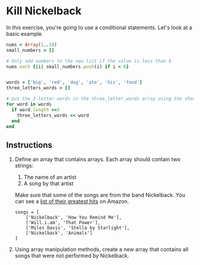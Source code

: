 # Kill Nickelback

In this exercise, you're going to use a conditional statements. Let's look at a basic example.

```ruby
nums = Array(1..10)
small_numbers = []

# Only add numbers to the new list if the value is less than 6
nums.each {|i| small_numbers.push(i) if i < 6}


words = ['big', 'red', 'dog', 'ate', 'his', 'food']
three_letters_words = []

# put the 3-letter words in the three_letter_words array using the shovel operator
for word in words
  if word.length ==3
    three_letters_words << word
  end
end
```

## Instructions

1. Define an array that contains arrays. Each array should contain two strings:
    1. The name of an artist
    1. A song by that artist

    Make sure that some of the songs are from the band Nickelback. You can see a [list of their greatest hits](https://www.amazon.com/Best-Nickelback-1/dp/B00FFERTUK/) on Amazon.
    ```
    songs = [
        ['Nickelback', 'How You Remind Me'],
        ['Will.i.am', 'That Power'],
        ['Miles Davis', 'Stella by Starlight'],
        ['Nickelback', 'Animals']
    ]
    ```
2. Using array manipulation methods, create a new array that contains all songs that were not performed by Nickelback.
